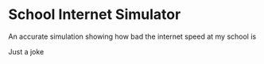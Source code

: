 # School Internet Simulator
An accurate simulation showing how bad the internet speed at my school is

Just a joke
